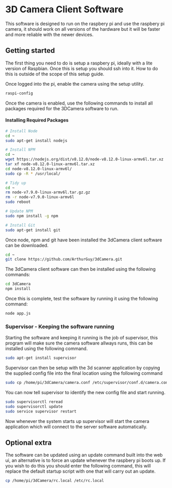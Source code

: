 # 3D Camera Client Software

This software is designed to run on the raspbery pi and use the raspbery pi camera, it should work on all versions of the hardware but it will be faster and more reliable with the newer devices.


## Getting started
The first thing you need to do is setup a raspbery pi, ideally with a lite version of Raspbian. Once this is setup you should ssh into it. How to do this is outside of the scope of this setup guide.

Once logged into the pi, enable the camera using the setup utility.
```bash
raspi-config
```

Once the camera is enabled, use the following commands to install all packages required for the 3DCamera software to run.

#### Installing Required Packages
```bash
# Install Node
cd ~
sudo apt-get install nodejs

# Install NPM
cd ~
wget https://nodejs.org/dist/v8.12.0/node-v8.12.0-linux-armv6l.tar.xz
tar xf node-v8.12.0-linux-armv6l.tar.xz
cd node-v8.12.0-linux-armv6l/
sudo cp -R * /usr/local/

# Tidy up
cd ~
rm node-v7.9.0-linux-armv6l.tar.gz.gz
rm -r node-v7.9.0-linux-armv6l
sudo reboot

# Update NPM
sudo npm install -g npm

# Install Git
sudo apt-get install git
```

Once node, npm and git have been installed the 3dCamera client software can be downloaded.

```bash
cd ~
git clone https://github.com/ArthurGuy/3dCamera.git
```

The 3dCamera client software can then be installed using the following commands:
```bash
cd 3dCamera
npm install
```

Once this is complete, test the software by running it using the following command:
```bash
node app.js
```

### Supervisor - Keeping the software running

Starting the software and keeping it running is the job of supervisor, this program will make sure the camera software allways runs, this can be installed using the following command.

```bash
sudo apt-get install supervisor
```

Supervisor can then be setup with the 3d scanner application by copying the supplied config file into the final location using the following command
```bash
sudo cp /home/pi/3dCamera/camera.conf /etc/supervisor/conf.d/camera.conf
```
You can now tell supervisor to identify the new config file and start running.

```bash
sudo supervisorctl reread
sudo supervisorctl update
sudo service supervisor restart
```
Now whenever the system starts up supervisor will start the camera application which will connect to the server software automatically.


## Optional extra

The software can be updated using an update command built into the web ui, an alternative is to force an update whenever the raspbery pi boots up. If you wish to do this you should enter the following command, this will replace the default startup script with one that will carry out an update.
```bash
cp /home/pi/3dCamera/rc.local /etc/rc.local
```
